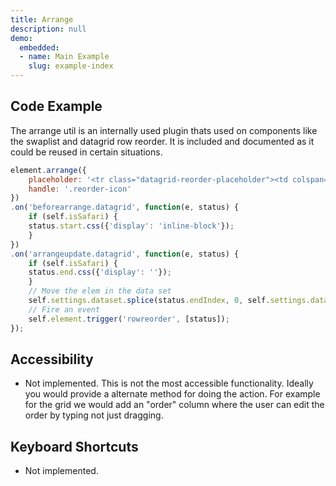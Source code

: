 ```yaml
---
title: Arrange
description: null
demo:
  embedded:
  - name: Main Example
    slug: example-index
---
```


## Code Example

The arrange util is an internally used plugin thats used on components like the swaplist and datagrid row reorder. It is included and documented as it could be reused in certain situations.

```javascript
element.arrange({
    placeholder: '<tr class="datagrid-reorder-placeholder"><td colspan="'+ this.visibleColumns().length +'"></td></tr>',
    handle: '.reorder-icon'
})
.on('beforearrange.datagrid', function(e, status) {
    if (self.isSafari) {
    status.start.css({'display': 'inline-block'});
    }
})
.on('arrangeupdate.datagrid', function(e, status) {
    if (self.isSafari) {
    status.end.css({'display': ''});
    }
    // Move the elem in the data set
    self.settings.dataset.splice(status.endIndex, 0, self.settings.dataset.splice(status.startIndex, 1)[0]);
    // Fire an event
    self.element.trigger('rowreorder', [status]);
});
```

## Accessibility

- Not implemented. This is not the most accessible functionality. Ideally you would provide a alternate method for doing the action. For example for the grid we would add an "order" column where the user can edit the order by typing not just dragging.

## Keyboard Shortcuts

- Not implemented.

